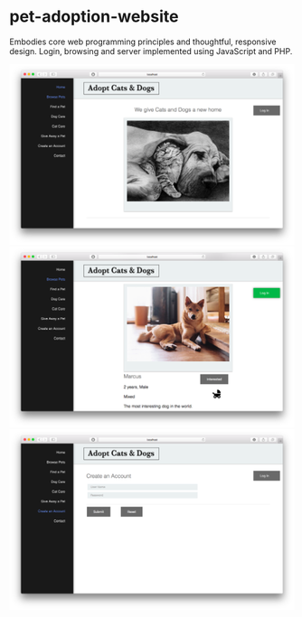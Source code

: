 # pet-adoption-website
Embodies core web programming principles and thoughtful, responsive design. Login, browsing and server implemented using JavaScript and PHP.

![alt tag](https://github.com/patrickspensieri/pet-adoption-website/blob/master/home.png)
![alt tag](https://github.com/patrickspensieri/pet-adoption-website/blob/master/browse.png)
![alt tag](https://github.com/patrickspensieri/pet-adoption-website/blob/master/createAccount.png)
